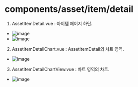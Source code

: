 # components/asset/item/detail

1. AssetItemDetail.vue : 아이템 페이지 하단.

- ![image](https://user-images.githubusercontent.com/78536273/118066016-e6b71c80-b3d8-11eb-8a37-ee0b9c728ba0.png)
- ![image](https://user-images.githubusercontent.com/78536273/118066063-fc2c4680-b3d8-11eb-8d6d-940138eabccf.png)

2. AssetItemDetailChart.vue : AssetItemDetail의 차트 영역.

- ![image](https://user-images.githubusercontent.com/78536273/118066140-241baa00-b3d9-11eb-90bd-a25c9c7d8b5a.png)

3. AssetItemDetailChartView.vue : 차트 영역의 차트.

- ![image](https://user-images.githubusercontent.com/78536273/118066193-3a296a80-b3d9-11eb-8743-a6743f8ed3ab.png)
